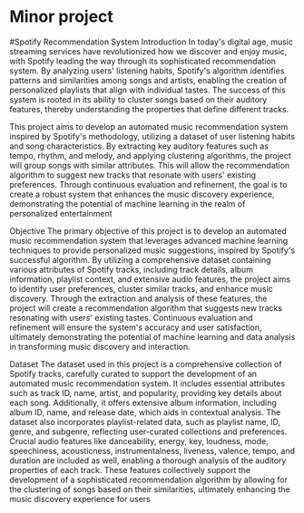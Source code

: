# Minor project
#Spotify Recommendation System
Introduction
In today's digital age, music streaming services have revolutionized how we discover and enjoy music, with Spotify leading the way through its sophisticated recommendation system. By analyzing users' listening habits, Spotify's algorithm identifies patterns and similarities among songs and artists, enabling the creation of personalized playlists that align with individual tastes. The success of this system is rooted in its ability to cluster songs based on their auditory features, thereby understanding the properties that define different tracks.

This project aims to develop an automated music recommendation system inspired by Spotify's methodology, utilizing a dataset of user listening habits and song characteristics. By extracting key auditory features such as tempo, rhythm, and melody, and applying clustering algorithms, the project will group songs with similar attributes. This will allow the recommendation algorithm to suggest new tracks that resonate with users' existing preferences. Through continuous evaluation and refinement, the goal is to create a robust system that enhances the music discovery experience, demonstrating the potential of machine learning in the realm of personalized entertainment

Objective
The primary objective of this project is to develop an automated music recommendation system that leverages advanced machine learning techniques to provide personalized music suggestions, inspired by Spotify's successful algorithm. By utilizing a comprehensive dataset containing various attributes of Spotify tracks, including track details, album information, playlist context, and extensive audio features, the project aims to identify user preferences, cluster similar tracks, and enhance music discovery. Through the extraction and analysis of these features, the project will create a recommendation algorithm that suggests new tracks resonating with users' existing tastes. Continuous evaluation and refinement will ensure the system's accuracy and user satisfaction, ultimately demonstrating the potential of machine learning and data analysis in transforming music discovery and interaction.

Dataset
The dataset used in this project is a comprehensive collection of Spotify tracks, carefully curated to support the development of an automated music recommendation system. It includes essential attributes such as track ID, name, artist, and popularity, providing key details about each song. Additionally, it offers extensive album information, including album ID, name, and release date, which aids in contextual analysis. The dataset also incorporates playlist-related data, such as playlist name, ID, genre, and subgenre, reflecting user-curated collections and preferences. Crucial audio features like danceability, energy, key, loudness, mode, speechiness, acousticness, instrumentalness, liveness, valence, tempo, and duration are included as well, enabling a thorough analysis of the auditory properties of each track. These features collectively support the development of a sophisticated recommendation algorithm by allowing for the clustering of songs based on their similarities, ultimately enhancing the music discovery experience for users
